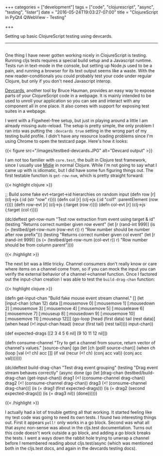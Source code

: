 +++
categories = ["development"]
tags = ["code", "clojurescript", "async", "testing", "lister"]
date = "2016-05-24T19:03:27-07:00"
title = "ClojureScript in PyQt4 QWebView - Testing"

+++

Setting up basic ClojureScript testing using devcards.
<!--more-->
<hr/><br/>
One thing I have never gotten working nicely in ClojureScript is testing.
Running cljs tests requires a special build setup and a Javascript runtime.
Tests run in text-mode in the console, but setting up Node.js used to be a pain,
and running a browser for its text output seems like a waste. With the new
reader-conditionals you could probably test your code under regular Clojure, but
only if you don't need Javascript interop.

[Devcards](https://github.com/bhauman/devcards), another tool by Bruce Hauman,
provides an easy way to expose parts of your ClojureScript code in a webpage. It
is mainly intended to be used to unroll your application so you can see and
interact with any component all in one place. It also comes with support for
exposing test suites in a webpage.

I went with a Figwheel-free setup, but just in playing around a little I am
already missing auto-reload. The setup is pretty simple, the only problem I ran
into was putting the `:devcards true` setting in the wrong part of my testing
build profile. I didn't have any resource loading problems since I'm using
Chrome to open the testcard page. Here's how it looks:

{{< figure src="/images/testbed-devcards.JPG" alt="Devcard output" >}}
<br/>

I am not too familier with `core.test`, the built in Clojure test framework,
since I usually use [Midje](https://github.com/marick/Midje) in normal
Clojure. While I'm not going to say what I came up with is idiomatic, but I did
have some fun figuring things out. The first testable function is `get-row-num`,
which is pretty straight forward:

{{< highlight clojure >}}

;; Build some fake evt->target->id hierarchies on random input
(defn row [r] (clj->js {:id (str "row" r)}))
(defn col [r] (clj->js {:id "col1" :parentElement (row r)}))
(defn row-evt [r] (clj->js {:target (row r)}))
(defn col-evt [r] (clj->js {:target (col r)}))

(dc/deftest get-row-num
  "Test row extraction from event using target & id"
  (testing "Returns correct number given row event"
    (let [r (rand-int 999)]
      (is (= (testbed/get-row-num (row-evt r)) r)
          "Row number should be number after row prefix")))
  (testing "Returns correct number given col event"
    (let [r (rand-int 999)]
      (is (= (testbed/get-row-num (col-evt r)) r)
          "Row number should be from column parent"))))

{{< /highlight >}}

The next bit was a little tricky. Channel consumers don't really know or care
where items on a channel come from, so if you can mock the input you can
verify the external behavior of a channel->channel function. Once I factored out
the input-chan creation I was able to test the `build-drag-chan` function:

{{< highlight clojure >}}

(defn get-input-chan
  "Build fake mouse event stream channel."
  []
  (let [input-chan  (chan 12)
        data [[:mousemove  0]
              [:mousemove  1]
              [:mousedown  2]
              [:mousemove  3]
              [:mousemove  4]
              [:mousemove  5]
              [:mouseleave 6]
              [:mousemove  7]
              [:mouseup    8]
              [:mousedown  9]
              [:mousemove 10]
              [:mousemove 11]
              [:mouseup   12]]]
    (go-loop [head (first data) tail (rest data)]
      (when head
        (>! input-chan head)
        (recur (first tail) (rest tail))))
    input-chan))

(def expected-drags [[2 3 4 5 6 nil] [9 10 11 12 nil]])

(defn consume-channel
  "Try to get a channel from source, return vector of channel's values."
  [source-chan]
  (go
    (let [ch (poll! source-chan)]
      (when ch
        (loop [val (<! ch) acc []]
          (if val
            (recur (<! ch) (conj acc val))
            (conj acc val)))))))

(dc/deftest build-drag-chan
  "Test drag event grouping"
  (testing "Drag event stream behaves correctly"
    (async done
           (go (let [drag-chan (testbed/build-drag-chan (get-input-chan))
                     drag1 (<! (consume-channel drag-chan))
                     drag2 (<! (consume-channel drag-chan))
                     drag3 (<! (consume-channel drag-chan))]
                 (is (= drag1 (first expected-drags)))
                 (is (= drag2 (second expected-drags)))
                 (is (= drag3 nil))
                 (done))))))

{{< /highlight >}}

I actually had a lot of trouble getting all that working. It started feeling
like my test code was going to need its own tests. I found two interesting
things out. First it appears `poll!` only works in a go block. Second was what
all that async non-sense was about in the cljs.test documentation. Turns out
this code doesn't work outside a go block, and adding a go block breaks the
tests. I went a ways down the rabbit hole trying to unwrap a channel before I
remembered reading about cljs.test/async (which was mentioned both in the
cljs.test docs, and again in the devcards testing docs).